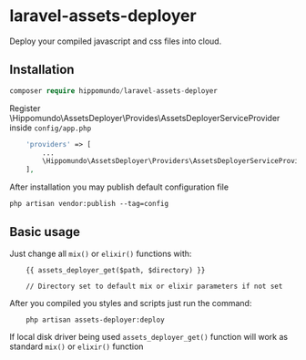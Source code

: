 # laravel-assets-deployer
Deploy your compiled javascript and css files into cloud.

## Installation ##

```php
composer require hippomundo/laravel-assets-deployer
```

Register \Hippomundo\AssetsDeployer\Provides\AssetsDeployerServiceProvider inside `config/app.php`
```php
    'providers' => [
        ...
        \Hippomundo\AssetsDeployer\Providers\AssetsDeployerServiceProvider::class,
    ],
```

After installation you may publish default configuration file
```
php artisan vendor:publish --tag=config
```

## Basic usage ##

Just change all `mix()` or `elixir()` functions with:

```
    {{ assets_deployer_get($path, $directory) }}
    
    // Directory set to default mix or elixir parameters if not set
```

After you compiled you styles and scripts just run the command:

```
    php artisan assets-deployer:deploy
```

If local disk driver being used `assets_deployer_get()` function will work as standard `mix()` or `elixir()` function